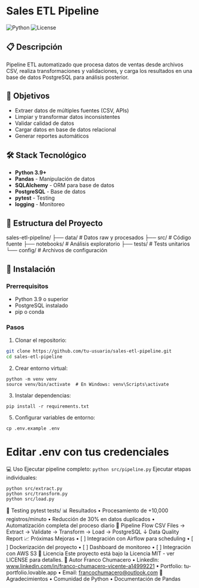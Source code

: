 # Sales ETL Pipeline

![Python](https://img.shields.io/badge/python-v3.9+-blue.svg)
![License](https://img.shields.io/badge/license-MIT-green.svg)

## 📋 Descripción

Pipeline ETL automatizado que procesa datos de ventas desde archivos CSV, realiza transformaciones y validaciones, y carga los resultados en una base de datos PostgreSQL para análisis posterior.

## 🎯 Objetivos

- Extraer datos de múltiples fuentes (CSV, APIs)
- Limpiar y transformar datos inconsistentes
- Validar calidad de datos
- Cargar datos en base de datos relacional
- Generar reportes automáticos

## 🛠️ Stack Tecnológico

- **Python 3.9+**
- **Pandas** - Manipulación de datos
- **SQLAlchemy** - ORM para base de datos
- **PostgreSQL** - Base de datos
- **pytest** - Testing
- **logging** - Monitoreo

## 📁 Estructura del Proyecto

sales-etl-pipeline/ 
├── data/ # Datos raw y procesados 
├── src/ # Código fuente 
├── notebooks/ # Análisis exploratorio 
├── tests/ # Tests unitarios 
     └── config/ # Archivos de configuración

## 🚀 Instalación

### Prerrequisitos
- Python 3.9 o superior
- PostgreSQL instalado
- pip o conda

### Pasos

1. Clonar el repositorio:
```bash
git clone https://github.com/tu-usuario/sales-etl-pipeline.git
cd sales-etl-pipeline
```

2.	Crear entorno virtual:
```
python -m venv venv
source venv/bin/activate  # En Windows: venv\Scripts\activate
```
3.	Instalar dependencias:
```
pip install -r requirements.txt
```
5.	Configurar variables de entorno:
```
cp .env.example .env
```
# Editar .env con tus credenciales
💻 Uso
Ejecutar pipeline completo:
```python src/pipeline.py```
Ejecutar etapas individuales:
```
python src/extract.py
python src/transform.py
python src/load.py
```

🧪 Testing
pytest tests/
📊 Resultados
•	Procesamiento de +10,000 registros/minuto
•	Reducción de 30% en datos duplicados
•	Automatización completa del proceso diario
🔄 Pipeline Flow
CSV Files → Extract → Validate → Transform → Load → PostgreSQL
                                                   ↓
                                              Data Quality
                                                 Report
📈 Próximas Mejoras
•	[ ] Integración con Airflow para scheduling
•	[ ] Dockerización del proyecto
•	[ ] Dashboard de monitoreo
•	[ ] Integración con AWS S3
📝 Licencia
Este proyecto está bajo la Licencia MIT - ver LICENSE para detalles.
👤 Autor
Franco Chumacero
•	LinkedIn: www.linkedin.com/in/franco-chumacero-vicente-a14999221
•	Portfolio: tu-portfolio.lovable.app
•	Email: francochumacero@outlook.com
🙏 Agradecimientos
•	Comunidad de Python
•	Documentación de Pandas
